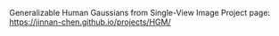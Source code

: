 Generalizable Human Gaussians from Single-View Image
Project page: https://jinnan-chen.github.io/projects/HGM/

